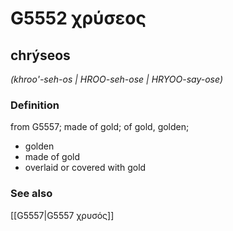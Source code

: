 # G5552 χρύσεος

## chrýseos

_(khroo'-seh-os | HROO-seh-ose | HRYOO-say-ose)_

### Definition

from G5557; made of gold; of gold, golden; 

- golden
- made of gold
- overlaid or covered with gold

### See also

[[G5557|G5557 χρυσός]]
